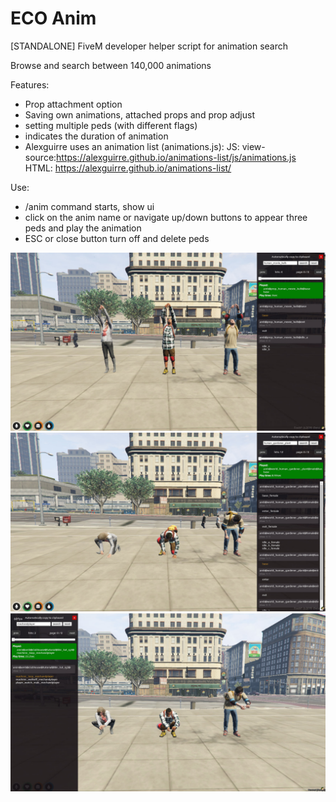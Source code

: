 # ECO Anim
[STANDALONE] FiveM developer helper script for animation search

Browse and search between 140,000 animations

Features:
 - Prop attachment option
 - Saving own animations, attached props and prop adjust
 - setting multiple peds (with different flags)
 - indicates the duration of animation
 - Alexguirre uses an animation list (animations.js): JS: view-source:https://alexguirre.github.io/animations-list/js/animations.js HTML: https://alexguirre.github.io/animations-list/ 

Use:
 - /anim command starts, show ui
 - click on the anim name or navigate up/down buttons to appear three peds and play the animation
 - ESC or close button turn off and delete peds

![ecoanim preview](https://github.com/Ekhion76/eco_anim/blob/main/preview_images/eco_anim_1.jpg)
![ecoanim preview](https://github.com/Ekhion76/eco_anim/blob/main/preview_images/eco_anim_2.jpg)
![ecoanim preview](https://github.com/Ekhion76/eco_anim/blob/main/preview_images/eco_anim_3.jpg)
